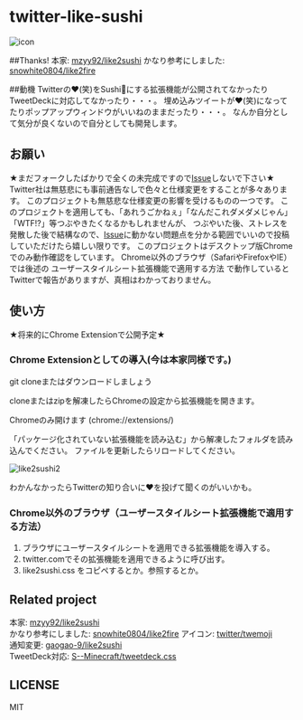 # twitter-like-sushi
![icon](icon.png)

##Thanks!
本家: [mzyy92/like2sushi](https://github.com/mzyy94/like2sushi)
かなり参考にしました: [snowhite0804/like2fire](https://github.com/snowhite0804/like2fire)

##動機
Twitterの:heart:(笑)をSushi:sushi:にする拡張機能が公開されてなかったりTweetDeckに対応してなかったり・・・。
埋め込みツイートが:heart:(笑)になってたりポップアップウィンドウがいいねのままだったり・・・。
なんか自分として気分が良くないので自分としても開発します。

## お願い
★まだフォークしたばかりで全くの未完成ですので[Issue]()しないで下さい★
Twitter社は無慈悲にも事前通告なしで色々と仕様変更をすることが多々あります。
このプロジェクトも無慈悲な仕様変更の影響を受けるものの一つです。
このプロジェクトを適用しても、「あれうごかねぇ」「なんだこれダメダメじゃん」「WTF!?」等つぶやきたくなるかもしれませんが、
つぶやいた後、ストレスを発散した後で結構なので、[Issue]()に動かない問題点を分かる範囲でいいので投稿していただけたら嬉しい限りです。
このプロジェクトはデスクトップ版Chromeでのみ動作確認をしています。
Chrome以外のブラウザ（SafariやFirefoxやIE）では後述の ユーザースタイルシート拡張機能で適用する方法 で動作しているとTwitterで報告がありますが、真相はわかっておりません。

## 使い方

★将来的にChrome Extensionで公開予定★

### Chrome Extensionとしての導入(今は本家同様です。)

git cloneまたはダウンロードしましょう

cloneまたはzipを解凍したらChromeの設定から拡張機能を開きます。

Chromeのみ開けます (chrome://extensions/) 

「パッケージ化されていない拡張機能を読み込む」から解凍したフォルダを読み込んでください。
ファイルを更新したらリロードしてください。

![like2sushi2](https://i.gyazo.com/a65e6ed679cba69b8e15e1344a27b03e.png "like2sushi2")

わかんなかったらTwitterの知り合いに:heart:を投げて聞くのがいいかも。

### Chrome以外のブラウザ（ユーザースタイルシート拡張機能で適用する方法）

1. ブラウザにユーザースタイルシートを適用できる拡張機能を導入する。
2. twitter.comでその拡張機能を適用できるように呼び出す。
3. like2sushi.css をコピペするとか。参照するとか。

## Related project

本家: [mzyy92/like2sushi](https://github.com/mzyy94/like2sushi)  
かなり参考にしました: [snowhite0804/like2fire](https://github.com/snowhite0804/like2fire)
アイコン: [twitter/twemoji](https://github.com/twitter/twemoji)  
通知変更: [gaogao-9/like2sushi](https://github.com/gaogao-9/like2sushi)  
TweetDeck対応: [S--Minecraft/tweetdeck.css](https://gist.github.com/S--Minecraft/a51dc7429171cbf029c6)

## LICENSE

MIT
